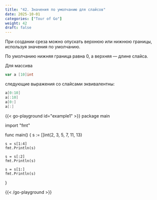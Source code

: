 ```yaml
---
title: "42. Значения по умолчанию для слайсов"
date: 2025-10-01
categories: ["Tour of Go"]
weight: 42
draft: false
---
```


При создании среза можно опускать верхнюю или нижнюю границы, используя значения по умолчанию.

По умолчанию нижняя граница равна 0, а верхняя — длине слайса.

Для массива

```go
var a [10]int
```

следующие выражения со слайсами эквивалентны:

```go
a[0:10]
a[:10] 
a[0:]
a[:]
```

{{< go-playground id="example1" >}}
package main

import "fmt"

func main() {
    s := []int{2, 3, 5, 7, 11, 13}

	s = s[1:4]
	fmt.Println(s)

	s = s[:2]
	fmt.Println(s)

	s = s[1:]
	fmt.Println(s)
}



{{< /go-playground >}} 